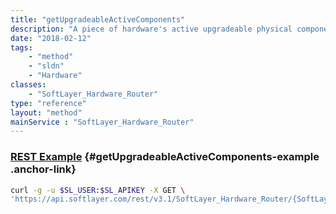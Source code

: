 ```yaml
---
title: "getUpgradeableActiveComponents"
description: "A piece of hardware's active upgradeable physical components."
date: "2018-02-12"
tags:
    - "method"
    - "sldn"
    - "Hardware"
classes:
    - "SoftLayer_Hardware_Router"
type: "reference"
layout: "method"
mainService : "SoftLayer_Hardware_Router"
---
```


### [REST Example](#getUpgradeableActiveComponents-example) <a href="/article/rest/"><i class="fas fa-question"></i></a> {#getUpgradeableActiveComponents-example .anchor-link} 
```bash
curl -g -u $SL_USER:$SL_APIKEY -X GET \
'https://api.softlayer.com/rest/v3.1/SoftLayer_Hardware_Router/{SoftLayer_Hardware_RouterID}/getUpgradeableActiveComponents'
```
